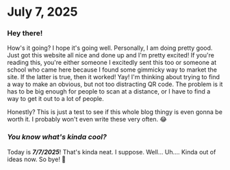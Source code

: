 # July 7, 2025
### Hey there!
How's it going? I hope it's going well. Personally, I am doing pretty good. Just got this website all nice and done up and I'm pretty excited! If you're reading this, you're either someone I excitedly sent this too or someone at school who came here because I found some gimmicky way to market the site. If the latter is true, then it worked! Yay! I'm thinking about trying to find a way to make an obvious, but not too distracting QR code. The problem is it has to be big enough for people to scan at a distance, or I have to find a way to get it out to a lot of people.

Honestly? This is just a test to see if this whole blog thingy is even gonna be worth it. I probably won't even write these very often. 😂

### *You know what's kinda cool?*
Today is ***7/7/2025***! That's kinda neat. I suppose. Well... Uh.... Kinda out of ideas now. So bye! 👋
